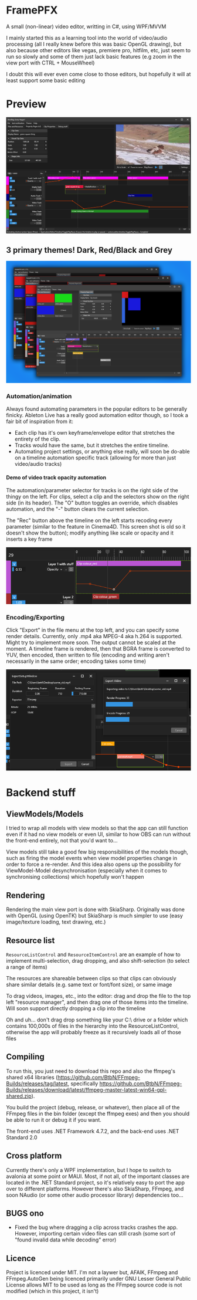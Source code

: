 # FramePFX
A small (non-linear) video editor, writting in C#, using WPF/MVVM

I mainly started this as a learning tool into the world of video/audio processing (all I really knew before this was basic OpenGL drawing), but also because other editors like vegas, premiere pro, hitfilm, etc, just seem to run so slowly and some of them just lack basic features (e.g zoom in the view port with CTRL + MouseWheel)

I doubt this will ever even come close to those editors, but hopefully it will at least support some basic editing

# Preview

![](FramePFX_2023-06-27_06.20.54.png)

## 3 primary themes! Dark, Red/Black and Grey
![](themes1.png)

### Automation/animation
Always found automating parameters in the popular editors to be generally finicky. Ableton Live has a really good automation editor though, so I took a fair bit of inspiration from it:
- Each clip has it's own keyframe/envelope editor that stretches the entirety of the clip. 
- Tracks would have the same, but it stretches the entire timeline. 
- Automating project settings, or anything else really, will soon be do-able on a timeline automation specific track (allowing for more than just video/audio tracks)

#### Demo of video track opacity automation
The automation/parameter selector for tracks is on the right side of the thingy on the left. For clips, select a clip and the selectors show on the right side (in its header). The "O" button toggles an override, which disables automation, and the "-" button clears the current selection. 

The "Rec" button above the timeline on the left starts recoding every parameter (similar to the feature in Cinema4D. This screen shot is old so it doesn't show the button); modify anything like scale or opacity and it inserts a key frame

![](FramePFX_2023-06-21_03.33.35.png)

### Encoding/Exporting
Click "Export" in the file menu at the top left, and you can specify some render details. Currently, only .mp4 aka MPEG-4 aka h.264 is supported. Might try to implement more soon. The output cannot be scaled at the moment. A timeline frame is rendered, then that BGRA frame is converted to YUV, then encoded, then written to file (encoding and writing aren't necessarily in the same order; encoding takes some time)

![](FramePFX_2023-06-23_03.20.48.png)

# Backend stuff

## ViewModels/Models 
I tried to wrap all models with view models so that the app can still function even if it had no view models or even UI, similar to how OBS can run without the front-end entirely, not that you'd want to... 

View models still take a good few big responsibilities of the models though, such as firing the model events when view model properties change in order to force a re-render. And this idea also opens up the possibility for ViewModel-Model desynchronisation (especially when it comes to synchronising collections) which hopefully won't happen

## Rendering
Rendering the main view port is done with SkiaSharp. Originally was done with OpenGL (using OpenTK) but SkiaSharp is much simpler to use (easy image/texture loading, text drawing, etc.)

## Resource list
`ResourceListControl` and `ResourceItemControl` are an example of how to implement multi-selection, drag dropping, and also shift-selection (to select a range of items)

The resources are shareable between clips so that clips can obviously share similar details (e.g. same text or font/font size), or same image

To drag videos, images, etc., into the editor: drag and drop the file to the top left "resource manager", and then drag one of those items into the timeline. Will soon support directly dropping a clip into the timeline

Oh and uh... don't drag drop something like your C:\ drive or a folder which contains 100,000s of files in the hierarchy into the ResourceListControl, otherwise the app will probably freeze as it recursively loads all of those files

## Compiling
To run this, you just need to download this repo and also the ffmpeg's shared x64 libraries (https://github.com/BtbN/FFmpeg-Builds/releases/tag/latest, specifically https://github.com/BtbN/FFmpeg-Builds/releases/download/latest/ffmpeg-master-latest-win64-gpl-shared.zip). 

You build the project (debug, release, or whatever), then place all of the FFmpeg files in the bin folder (except the ffmpeg exes) and then you should be able to run it or debug it if you want. 

The front-end uses .NET Framework 4.7.2, and the back-end uses .NET Standard 2.0

## Cross platform
Currently there's only a WPF implementation, but I hope to switch to avalonia at some point or MAUI. Most, if not all, of the important classes are located in the .NET Standard project, so it's relatively easy to port the app over to different platforms. However there's also SkiaSharp, FFmpeg, and soon NAudio (or some other audio processor library) dependencies too...

## BUGS ono
- Fixed the bug where dragging a clip across tracks crashes the app. However, importing certain video files can still crash (some sort of "found invalid data while decoding" error)

## Licence
Project is licenced under MIT. I'm not a laywer but, AFAIK, FFmpeg and FFmpeg.AutoGen being licenced primarily under GNU Lesser General Public License allows MIT to be used as long as the FFmpeg source code is not modified (which in this project, it isn't)
